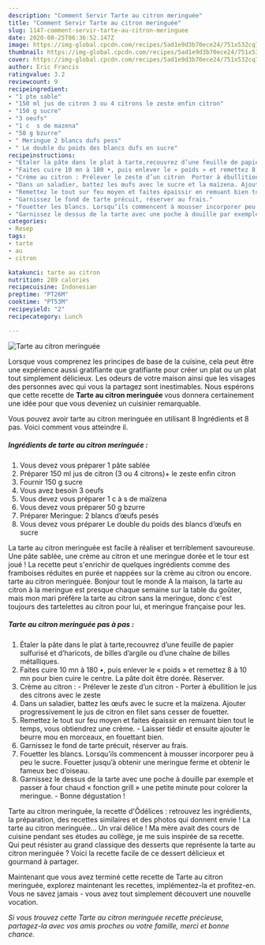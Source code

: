 ```yaml
---
description: "Comment Servir Tarte au citron meringuée"
title: "Comment Servir Tarte au citron meringuée"
slug: 1147-comment-servir-tarte-au-citron-meringuee
date: 2020-08-25T06:36:52.147Z
image: https://img-global.cpcdn.com/recipes/5ad1e9d3b70ece24/751x532cq70/tarte-au-citron-meringuee-photo-principale-de-la-recette.jpg
thumbnail: https://img-global.cpcdn.com/recipes/5ad1e9d3b70ece24/751x532cq70/tarte-au-citron-meringuee-photo-principale-de-la-recette.jpg
cover: https://img-global.cpcdn.com/recipes/5ad1e9d3b70ece24/751x532cq70/tarte-au-citron-meringuee-photo-principale-de-la-recette.jpg
author: Eric Francis
ratingvalue: 3.2
reviewcount: 9
recipeingredient:
- "1 pte sable"
- "150 ml jus de citron 3 ou 4 citrons le zeste enfin citron"
- "150 g sucre"
- "3 oeufs"
- "1 c  s de mazena"
- "50 g bzurre"
- " Meringue 2 blancs dufs pess"
- " Le double du poids des blancs dufs en sucre"
recipeinstructions:
- "Étaler la pâte dans le plat à tarte,recouvrez d’une feuille de papier sulfurisé et d’haricots, de billes d’argile ou d’une chaîne de billes métalliques."
- "Faites cuire 10 mn à 180 •, puis enlever le « poids » et remettez 8 à 10 mn pour bien cuire le centre. La pâte doit être dorée. Réserver."
- "Crème au citron : Prélever le zeste d’un citron  Porter à ébullition le jus des citrons avec le zeste"
- "Dans un saladier, battez les œufs avec le sucre et la maïzena. Ajouter progressivement le jus de citron en filet sans cesser de fouetter."
- "Remettez le tout sur feu moyen et faites épaissir en remuant bien tout le temps, vous obtiendrez une crème.   Laisser tiédir et ensuite ajouter le beurre mou en morceaux, en fouettant bien."
- "Garnissez le fond de tarte précuit, réserver au frais."
- "Fouetter les blancs. Lorsqu’ils commencent à mousser incorporer peu à peu le sucre. Fouetter jusqu’à obtenir une meringue ferme et obtenir le fameux bec d’oiseau."
- "Garnissez le dessus de la tarte avec une poche à douille par exemple et passer à four chaud « fonction grill » une petite minute pour colorer la meringue.  Bonne dégustation !"
categories:
- Resep
tags:
- tarte
- au
- citron

katakunci: tarte au citron 
nutrition: 289 calories
recipecuisine: Indonesian
preptime: "PT26M"
cooktime: "PT53M"
recipeyield: "2"
recipecategory: Lunch

---
```



![Tarte au citron meringuée](https://img-global.cpcdn.com/recipes/5ad1e9d3b70ece24/751x532cq70/tarte-au-citron-meringuee-photo-principale-de-la-recette.jpg)

Lorsque vous comprenez les principes de base de la cuisine, cela peut être une expérience aussi gratifiante que gratifiante pour créer un plat ou un plat tout simplement délicieux. Les odeurs de votre maison ainsi que les visages des personnes avec qui vous la partagez sont inestimables. Nous espérons que cette recette de <strong> Tarte au citron meringuée </strong> vous donnera certainement une idée pour que vous deveniez un cuisinier remarquable.

<!--inarticleads1-->

Vous pouvez avoir tarte au citron meringuée en utilisant 8 Ingrédients et 8 pas. Voici comment vous atteindre il.

##### Ingrédients de tarte au citron meringuée :

1. Vous devez vous préparer 1 pâte sablée
1. Préparer 150 ml jus de citron (3 ou 4 citrons)+ le zeste enfin citron
1. Fournir 150 g sucre
1. Vous avez besoin 3 oeufs
1. Vous devez vous préparer 1 c à s de maïzena
1. Vous devez vous préparer 50 g bzurre
1. Préparer  Meringue: 2 blancs d’œufs pesés
1. Vous devez vous préparer  Le double du poids des blancs d’œufs en sucre


La tarte au citron meringuée est facile à réaliser et terriblement savoureuse. Une pâte sablée, une crème au citron et une meringue dorée et le tour est joué ! La recette peut s&#39;enrichir de quelques ingrédients comme des framboises réduites en purée et nappées sur la crème au citron ou encore. tarte au citron meringuée. Bonjour tout le monde A la maison, la tarte au citron à la meringue est presque chaque semaine sur la table du goûter, mais mon mari préfère la tarte au citron sans la meringue, donc c&#39;est toujours des tartelettes au citron pour lui, et meringue française pour les. 

<!--inarticleads2-->

##### Tarte au citron meringuée pas à pas :

1. Étaler la pâte dans le plat à tarte,recouvrez d’une feuille de papier sulfurisé et d’haricots, de billes d’argile ou d’une chaîne de billes métalliques.
1. Faites cuire 10 mn à 180 •, puis enlever le « poids » et remettez 8 à 10 mn pour bien cuire le centre. La pâte doit être dorée. Réserver.
1. Crème au citron : - Prélever le zeste d’un citron  - Porter à ébullition le jus des citrons avec le zeste
1. Dans un saladier, battez les œufs avec le sucre et la maïzena. Ajouter progressivement le jus de citron en filet sans cesser de fouetter.
1. Remettez le tout sur feu moyen et faites épaissir en remuant bien tout le temps, vous obtiendrez une crème.  -  Laisser tiédir et ensuite ajouter le beurre mou en morceaux, en fouettant bien.
1. Garnissez le fond de tarte précuit, réserver au frais.
1. Fouetter les blancs. Lorsqu’ils commencent à mousser incorporer peu à peu le sucre. Fouetter jusqu’à obtenir une meringue ferme et obtenir le fameux bec d’oiseau.
1. Garnissez le dessus de la tarte avec une poche à douille par exemple et passer à four chaud « fonction grill » une petite minute pour colorer la meringue.  - Bonne dégustation !


Tarte au citron meringuée, la recette d&#39;Ôdélices : retrouvez les ingrédients, la préparation, des recettes similaires et des photos qui donnent envie ! La tarte au citron meringuée… Un vrai délice ! Ma mère avait des cours de cuisine pendant ses études au collège, je me suis inspirée de sa recette. Qui peut résister au grand classique des desserts que représente la tarte au citron meringuée ? Voici la recette facile de ce dessert délicieux et gourmand à partager. 

<!--inarticleads1-->

<p>
Maintenant que vous avez terminé cette recette de Tarte au citron meringuée, explorez maintenant les recettes, implémentez-la et profitez-en. Vous ne savez jamais - vous avez tout simplement découvert une nouvelle vocation.
</p>

<p>
<i>Si vous trouvez cette Tarte au citron meringuée recette précieuse, partagez-la avec vos amis proches ou votre famille, merci et bonne chance.</i>
</p>
